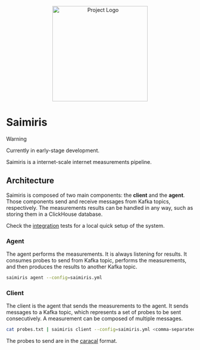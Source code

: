 <p align="center">
  <img src="https://nxthdr.dev/saimiris/logo.png" height="256" width="256" alt="Project Logo" />
</p>

# Saimiris

> [!WARNING]
> Currently in early-stage development.

Saimiris is a internet-scale internet measurements pipeline.

## Architecture

Saimiris is composed of two main components: the **client** and the **agent**. Those components send and receive messages from Kafka topics, respectively. The measurements results can be handled in any way, such as storing them in a ClickHouse database.

Check the [integration](./integration/) tests for a local quick setup of the system.

### Agent

The agent performs the measurements. It is always listening for results. It consumes probes to send from Kafka topic, performs the measurements, and then produces the results to another Kafka topic.

```sh
saimiris agent --config=saimiris.yml
```

### Client

The client is the agent that sends the measurements to the agent. It sends messages to a Kafka topic, which represents a set of probes to be sent consecutively. A measurement can be composed of multiple messages.


```sh
cat probes.txt | saimiris client --config=saimiris.yml <comma-separated-agent-ids>
```

The probes to send are in the [caracal](https://dioptra-io.github.io/caracal/usage/) format.
